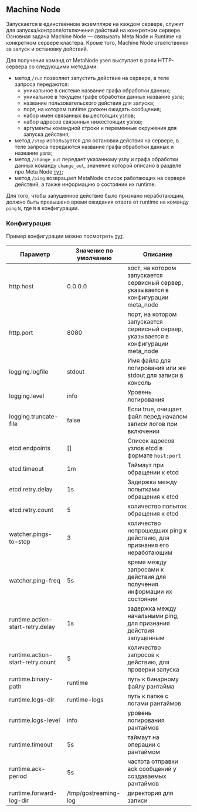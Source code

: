 ## Machine Node

Запускается в единственном экземпляре на каждом сервере, служит для запуска/контроля/отключения действий на конкретном сервере. Основная задача Machine Node — связывать Meta Node и Runtime на конкретном сервере кластера. Кроме того, Machine Node ответственен за запуск и остановку действий.

Для получения команд от MetaNode узел выступает в роли HTTP-сервера со следующими методами:
* метод `/run` позволяет запустить действие на сервере, в теле запроса передаются:
  * уникальное в системе название графа обработки данных;
  * уникальное в текущем графе обработки данных название узла;
  * название пользовательского действия для запуска;
  * порт, на котором runtime должен ожидать сообщения;
  * набор имен связанных вышестоящих узлов;
  * набор адресов связанных нижестоящих узлов;
  * аргументы командной строки и переменные окружения для запуска действия;
* метод `/stop` используется для остановки действия на сервере, в теле запроса передаются название графа обработки данных и название узла;
* метод `/change_out` передает указанному узлу и графа обработки данных команду `change_out`, значение которой описано в разделе про Meta Node [тут](./meta_node.md);
* метод `/ping` возвращает MetaNode список работающих на сервере действий, а также информацию о состоянии их runtime.

Для того, чтобы запущенное действие было признано неработающим, должно быть превышено время ожидания ответа от runtime на команду `ping` `N`, где `N` в конфигурации.

### Конфигурация

Пример конфигурации можно посмотреть [тут](../../../examples/cluster/config/meta_node_config.yaml).

| Параметр      | Значение по умолчанию | Описание |
| ------------- | ------------- | ----- |
| http.host | 0.0.0.0 | хост, на котором запускается сервисный сервер, указывается в конфигурации meta_node |
| http.port | 8080 | порт, на котором запускается сервисный сервер, указывается в конфигурации meta_node |
| logging.logfile | stdout | Имя файла для логирования или же stdout для записи в консоль |
| logging.level | info | Уровень логирования |
| logging.truncate-file | false | Если true, очищает файл перед началом записи логов при включении |
| etcd.endpoints | [] | Список адресов узлов etcd в формате `host:port` |
| etcd.timeout | 1m | Таймаут при обращении к etcd |
| etcd.retry.delay | 1s | Задержка между попытками обращения к etcd |
| etcd.retry.count | 5 | количество попыток обращения к etcd |
| watcher.pings-to-stop | 3 | количество непрошедших ping к действию, для признания его неработающим |
| watcher.ping-freq | 5s | время между запросами к действия для получения информации их состоянии |
| runtime.action-start-retry.delay | 1s | задержка между начальными ping, для признания действия запущенным |
| runtime.action-start-retry.count | 5 | количество запросов к действию, для проверки запуска |
| runtime.binary-path | runtime | путь к бинарному файлу рантайма |
| runtime.logs-dir | runtime-logs | путь к папке с логами рантаймов |
| runtime.logs-level | info | уровень логирования рантаймов |
| runtime.timeout | 5s | таймаут на операции с рантаймом |
| runtime.ack-period | 5s | частота отправки ack сообщений у создаваемых рантаймов |
| runtime.forward-log-dir | /tmp/gostreaming-log | директория для записи |
